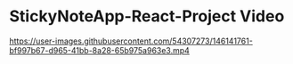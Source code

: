 # StickyNoteApp-React-Project Video

https://user-images.githubusercontent.com/54307273/146141761-bf997b67-d965-41bb-8a28-65b975a963e3.mp4

